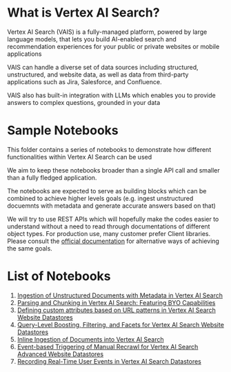 # What is Vertex AI Search?

Vertex AI Search (VAIS) is a fully-managed platform, powered by large language models, that lets you build AI-enabled search and recommendation experiences for your public or private websites or mobile applications

VAIS can handle a diverse set of data sources including structured, unstructured, and website data, as well as data from third-party applications such as Jira, Salesforce, and Confluence.

VAIS also has built-in integration with LLMs which enables you to provide answers to complex questions, grounded in your data

# Sample Notebooks

This folder contains a series of notebooks to demonstrate how different functionalities within Vertex AI Search can be used

We aim to keep these notebooks broader than a single API call and smaller than a fully fledged application.

The notebooks are expected to serve as building blocks which can be combined to achieve higher levels goals (e.g. ingest unstructured docuemnts with metadata and generate accurate answers based on that)

We will try to use REST APIs which will hopefully make the codes easier to understand without a need to read through documentations of different object types. For production use, many customer prefer Client libraries. Please consult the [official documentation](https://cloud.google.com/generative-ai-app-builder/docs/apis) for alternative ways of achieving the same goals.

# List of Notebooks

1. [Ingestion of Unstructured Documents with Metadata in Vertex AI Search](./ingesting_unstructured_documents_with_metadata.ipynb)
2. [Parsing and Chunking in Vertex AI Search: Featuring BYO Capabilities](./parsing_and_chunking_with_BYO.ipynb)
3. [Defining custom attributes based on URL patterns in Vertex AI Search Website Datastores](./custom_attributes_by_url_pattern.ipynb)
4. [Query-Level Boosting, Filtering, and Facets for Vertex AI Search Website Datastores](./query_level_boosting_filtering_and_facets.ipynb)
5. [Inline Ingestion of Documents into Vertex AI Search](./inline_ingestion_of_documents.ipynb)
6. [Event-based Triggering of Manual Recrawl for Vertex AI Search Advanced Website Datastores](./manual_recrawl_urls_with_trigger.ipynb)
7. [Recording Real-Time User Events in Vertex AI Search Datastores](./record_user_events.ipynb)
